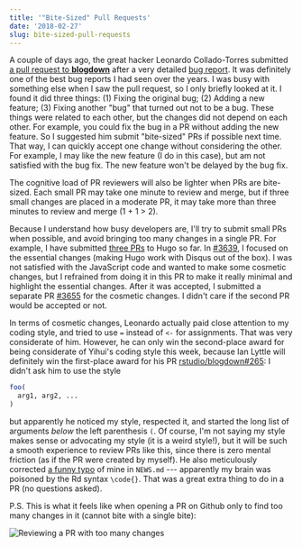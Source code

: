 ```yaml
---
title: '"Bite-Sized" Pull Requests'
date: '2018-02-27'
slug: bite-sized-pull-requests
---
```


A couple of days ago, the great hacker Leonardo Collado-Torres submitted [a pull request to **blogdown**](https://github.com/rstudio/blogdown/pull/263) after a very detailed [bug report](https://github.com/rstudio/blogdown/issues/261). It was definitely one of the best bug reports I had seen over the years. I was busy with something else when I saw the pull request, so I only briefly looked at it. I found it did three things: (1) Fixing the original bug; (2) Adding a new feature; (3) Fixing another "bug" that turned out not to be a bug. These things were related to each other, but the changes did not depend on each other. For example, you could fix the bug in a PR without adding the new feature. So I suggested him submit "bite-sized" PRs if possible next time. That way, I can quickly accept one change without considering the other. For example, I may like the new feature (I do in this case), but am not satisfied with the bug fix. The new feature won't be delayed by the bug fix.

The cognitive load of PR reviewers will also be lighter when PRs are bite-sized. Each small PR may take one minute to review and merge, but if three small changes are placed in a moderate PR, it may take more than three minutes to review and merge (1 + 1 > 2).

Because I understand how busy developers are, I'll try to submit small PRs when possible, and avoid bringing too many changes in a single PR. For example, I have submitted [three PRs](https://github.com/gohugoio/hugo/pulls?q=is%3Apr+author%3Ayihui+is%3Aclosed) to Hugo so far. In [#3639](https://github.com/gohugoio/hugo/pull/3639), I focused on the essential changes (making Hugo work with Disqus out of the box). I was not satisfied with the JavaScript code and wanted to make some cosmetic changes, but I refrained from doing it in this PR to make it really minimal and highlight the essential changes. After it was accepted, I submitted a separate PR [#3655](https://github.com/gohugoio/hugo/pull/3655) for the cosmetic changes. I didn't care if the second PR would be accepted or not.

In terms of cosmetic changes, Leonardo actually paid close attention to my coding style, and tried to use `=` instead of `<-` for assignments. That was very considerate of him. However, he can only win the second-place award for being considerate of Yihui's coding style this week, because Ian Lyttle will definitely win the first-place award for his PR [rstudio/blogdown#265](https://github.com/rstudio/blogdown/pull/265): I didn't ask him to use the style

```r
foo(
  arg1, arg2, ...
)
```

but apparently he noticed my style, respected it, and started the long list of arguments _below_ the left parenthesis `(`. Of course, I'm not saying my style makes sense or advocating my style (it is a weird style!), but it will be such a smooth experience to review PRs like this, since there is zero mental friction (as if the PR were created by myself). He also meticulously corrected [a funny typo](https://github.com/rstudio/blogdown/pull/265#discussion_r170489377) of mine in `NEWS.md` --- apparently my brain was poisoned by the Rd syntax `\code{}`. That was a great extra thing to do in a PR (no questions asked).

P.S. This is what it feels like when opening a PR on Github only to find too many changes in it (cannot bite with a single bite):

![Reviewing a PR with too many changes](https://slides.yihui.name/gif/dog-fish.gif)
